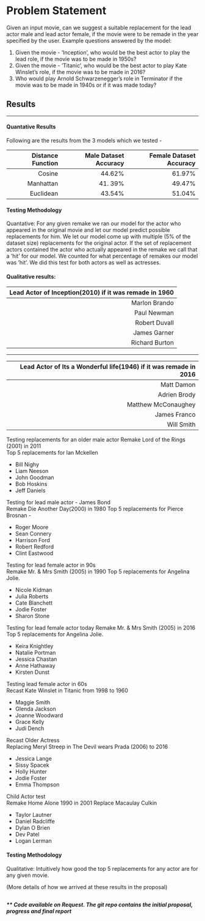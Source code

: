 # Problem Statement

Given an input movie, can we suggest a suitable replacement for the lead actor male and lead actor female, if the movie were to be remade in the year specified by the user.
Example questions answered by the model:

1. Given the movie - ’Inception’, who would be the best actor to play the lead role, if the movie was to be made in 1950s?
2. Given the movie - ’Titanic’, who would be the best actor to play Kate Winslet’s role, if the movie was to be made in 2016?
3. Who would play Arnold Schwarzenegger’s role in Terminator if the movie was to be made in 1940s or if it was made today?




## Results
------
#### Quantative Results
Following are the results from the 3 models which we tested -


|  Distance Function  | Male Dataset Accuracy  | Female Dataset Accuracy  |
|--:|--:|--:|
|  Cosine | 44.62%  |  61.97% |
|  Manhattan |  41. 39% | 49.47%  |
|  Euclidean | 43.54%  |  51.04% |
 
#### Testing Methodology
Quantative: For any given remake we ran our model for the actor who appeared in the original movie and let our model predict possible replacements for him. We let our model come up with multiple (5% of the dataset size) replacements for the original actor. If the set of replacement actors contained the actor who actually appeared in the remake we call that a ’hit’ for our model. We counted for what percentage of remakes our model was ’hit’. We did this test for both actors as well as actresses.



 
#### Qualitative results:


| Lead Actor of Inception(2010) if it was remade in 1960|
|--:|
|Marlon Brando|
| Paul Newman  |
|  Robert Duvall |
| James Garner  |
|  Richard Burton |
-----
| Lead Actor of Its a Wonderful life(1946) if it was remade in 2016  |
|--:|
|Matt Damon|
|Adrien Brody |
|Matthew McConaughey|
|James Franco|
| Will Smith |


Testing replacements for an older male actor Remake Lord of the Rings (2001) in 2011 
<br>
Top 5 replacements for Ian Mckellen
- Bill Nighy
- Liam Neeson
- John Goodman 
- Bob Hoskins
- Jeff Daniels

Testing for lead male actor - James Bond <br>
Remake Die Another Day(2000) in 1980 
Top 5 replacements for Pierce Brosnan -
- Roger Moore 
- Sean Connery
- Harrison Ford
- Robert Redford 
- Clint Eastwood


Testing for lead female actor in 90s <br>
Remake Mr. & Mrs Smith (2005) in 1990 
Top 5 replacements for Angelina Jolie.
- Nicole Kidman 
- Julia Roberts 
- Cate Blanchett 
- Jodie Foster
- Sharon Stone

Testing for lead female actor today Remake Mr. & Mrs Smith (2005) in 2016 <br>
Top 5 replacements for Angelina Jolie.

- Keira Knightley 
- Natalie Portman 
- Jessica Chastan 
- Anne Hathaway 
- Kirsten Dunst

Testing lead female actor in 60s<br>
Recast Kate Winslet in Titanic from 1998 to 1960
- Maggie Smith
- Glenda Jackson
- Joanne Woodward
- Grace Kelly
- Judi Dench


Recast Older Actress<br>
Replacing Meryl Streep in The Devil wears Prada (2006) to 2016
- Jessica Lange
- Sissy Spacek
- Holly Hunter
- Jodie Foster
- Emma Thompson


Child Actor test<br>
Remake Home Alone 1990 in 2001 Replace Macaulay Culkin
- Taylor Lautner 
- Daniel Radcliffe 
- Dylan O Brien
- Dev Patel
- Logan Lerman

#### Testing Methodology
Qualitative: Intuitively how good the top 5 replacements for any actor are for any given movie. 


(More details of how we arrived at these results in the proposal)
##
##### ** Code available on Request. The git repo contains the initial proposal, progress and final report

##
##
